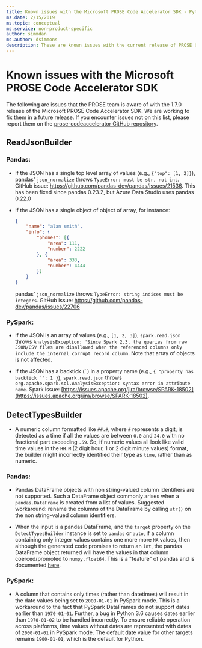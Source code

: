 ```yaml
---
title: Known issues with the Microsoft PROSE Code Accelerator SDK - Python
ms.date: 2/15/2019
ms.topic: conceptual
ms.service: non-product-specific
author: simmdan
ms.author: dsimmons
description: These are known issues with the current release of PROSE Code Accelerator for Python.
---
```


# Known issues with the Microsoft PROSE Code Accelerator SDK
The following are issues that the PROSE team is aware of with the 1.7.0 release of the Microsoft PROSE Code Accelerator
SDK.  We are working to fix them in a future release.  If you encounter issues not on this list, please report them on
the [prose-codeaccelerator GitHub repository](https://github.com/Microsoft/prose-codeaccelerator/issues).
  
## ReadJsonBuilder

### Pandas:
- If the JSON has a single top level array of values (e.g., `{"top": [1, 2]}`), pandas' `json_normalize` throws
  `TypeError: must be str, not int`. GitHub issue: https://github.com/pandas-dev/pandas/issues/21536. This has been
  fixed since pandas 0.23.2, but Azure Data Studio uses pandas 0.22.0

- If the JSON has a single object of object of array, for instance:

  ```json
  {
      "name": "alan smith",
      "info": {
          "phones": [{
              "area": 111,
              "number": 2222
          }, {
              "area": 333,
              "number": 4444
          }]
      }
  }
  ```
  pandas' `json_normalize` throws `TypeError: string indices must be integers`. GitHub issue:
  https://github.com/pandas-dev/pandas/issues/22706

### PySpark:
- If the JSON is an array of values (e.g., `[1, 2, 3]`), `spark.read.json` throws `AnalysisException: 'Since Spark 2.3, the
  queries from raw JSON/CSV files are disallowed when the referenced columns only include the internal corrupt record
  column`. Note that array of objects is not affected.

- If the JSON has a backtick (`` ` ``) in a property name (e.g., ``{ "property has backtick `": 1 }``),
`spark.read.json` throws `org.apache.spark.sql.AnalysisException: syntax error in attribute name`. 
Spark issue: [https://issues.apache.org/jira/browse/SPARK-18502](https://issues.apache.org/jira/browse/SPARK-18502).

## DetectTypesBuilder
- A numeric column formatted like `##.#`, where `#` represents a digit, is detected as a time if all the values are
  between `0.0` and `24.0` with no fractional part exceeding `.59`. So, if numeric values all look like
  valid time values in the `HH.M` (2 digit hour, 1 or 2 digit minute values) format, the builder might incorrectly
  identified their type as `time`, rather than as numeric.

### Pandas:
- Pandas DataFrame objects with non string-valued column identifiers are not supported. Such a DataFrame object commonly
  arises when a `pandas.DataFrame` is created from a list of values. Suggested workaround: rename the columns of the
  DataFrame by calling `str()` on the non string-valued column identifiers.

- When the input is a pandas DataFrame, and the `target` property on the `DetectTypesBuilder` instance is set to
  `pandas` or `auto`, if a column containing only integer values contains one more more `NA` values, then although the
  generated code promises to return an `int`, the pandas DataFrame object returned will have the values in that column
  coerced/promoted to `numpy.float64`. This is a "feature" of pandas and is documented
  [here](https://pandas.pydata.org/pandas-docs/stable/gotchas.html#nan-integer-na-values-and-na-type-promotions).

### PySpark:
- A column that contains only times (rather than datetimes) will result in the date values being set to `2000-01-01` in
  PySpark mode. This is a workaround to the fact that PySpark DataFrames do not support dates earlier than `1970-01-01`.
  Further, a bug in Python 3.6 causes dates earlier than `1970-01-02` to be handled incorrectly. To ensure reliable
  operation across platforms, time values without dates are represented with dates of `2000-01-01` in PySpark mode. The
  default date value for other targets remains `1900-01-01`, which is the default for Python.
